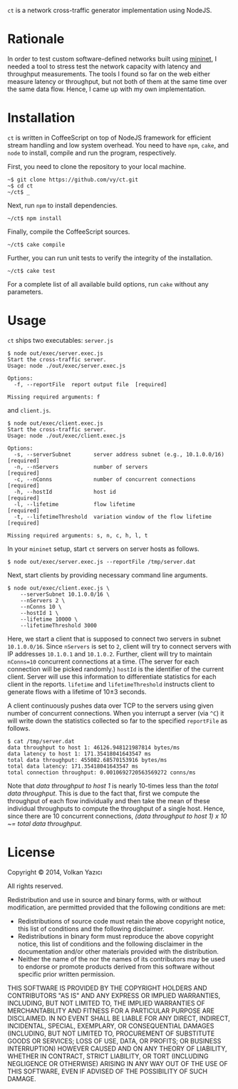 `ct` is a network cross-traffic generator implementation using NodeJS.

Rationale
=========

In order to test custom software-defined networks built using [mininet](http://www.mininet.org/), I needed a tool to stress test the network capacity with latency and throughput measurements. The tools I found so far on the web either measure latency or throughput, but not both of them at the same time over the same data flow. Hence, I came up with my own implementation.

Installation
============

`ct` is written in CoffeeScript on top of NodeJS framework for efficient stream handling and low system overhead. You need to have `npm`, `cake`, and `node` to install, compile and run the program, respectively.

First, you need to clone the repository to your local machine.

	~$ git clone https://github.com/vy/ct.git
	~$ cd ct
	~/ct$ _

Next, run `npm` to install dependencies.

	~/ct$ npm install

Finally, compile the CoffeeScript sources.

	~/ct$ cake compile

Further, you can run unit tests to verify the integrity of the installation.

	~/ct$ cake test

For a complete list of all available build options, run `cake` without any parameters.

Usage
=====

`ct` ships two executables: `server.js`

	$ node out/exec/server.exec.js
	Start the cross-traffic server.
	Usage: node ./out/exec/server.exec.js

	Options:
	  -f, --reportFile  report output file  [required]

	Missing required arguments: f

and `client.js`.

	$ node out/exec/client.exec.js 
	Start the cross-traffic server.
	Usage: node ./out/exec/client.exec.js

	Options:
	  -s, --serverSubnet       server address subnet (e.g., 10.1.0.0/16)  [required]
	  -n, --nServers           number of servers                          [required]
	  -c, --nConns             number of concurrent connections           [required]
	  -h, --hostId             host id                                    [required]
	  -l, --lifetime           flow lifetime                              [required]
	  -t, --lifetimeThreshold  variation window of the flow lifetime      [required]

	Missing required arguments: s, n, c, h, l, t

In your `mininet` setup, start `ct` servers on server hosts as follows.

	$ node out/exec/server.exec.js --reportFile /tmp/server.dat

Next, start clients by providing necessary command line arguments.

	$ node out/exec/client.exec.js \
		--serverSubnet 10.1.0.0/16 \
		--nServers 2 \
		--nConns 10 \
		--hostId 1 \
		--lifetime 10000 \
		--lifetimeThreshold 3000

Here, we start a client that is supposed to connect two servers in subnet `10.1.0.0/16`. Since `nServers` is set to `2`, client will try to connect servers with IP addresses `10.1.0.1` and `10.1.0.2`. Further, client will try to maintain `nConns=10` concurrent connections at a time. (The server for each connection will be picked randomly.) `hostId` is the identifier of the current client. Server will use this information to differentiate statistics for each client in the reports. `lifetime` and `lifetimeThreshold` instructs client to generate flows with a lifetime of 10±3 seconds.

A client continuously pushes data over TCP to the servers using given number of concurrent connections. When you interrupt a server (via `^C`) it will write down the statistics collected so far to the specified `reportFile` as follows.

	$ cat /tmp/server.dat
	data throughput to host 1: 46126.948121987814 bytes/ms
	data latency to host 1: 171.35418041643547 ms
	total data throughput: 455082.68570153916 bytes/ms
	total data latency: 171.35418041643547 ms
	total connection throughput: 0.0010692720563569272 conns/ms

Note that *data throughput to host 1* is nearly 10-times less than the *total data throughput*. This is due to the fact that, first we compute the throughput of each flow individually and then take the mean of these individual throughputs to compute the throughput of a single host. Hence, since there are 10 concurrent connections, *(data throughput to host 1) x 10 ~= total data throughput*.

License
=======

Copyright &copy; 2014, Volkan Yazıcı

All rights reserved.

Redistribution and use in source and binary forms, with or without modification, are permitted provided that the following conditions are met:

* Redistributions of source code must retain the above copyright notice, this list of conditions and the following disclaimer.
* Redistributions in binary form must reproduce the above copyright notice, this list of conditions and the following disclaimer in the documentation and/or other materials provided with the distribution.
* Neither the name of the <organization> nor the names of its contributors may be used to endorse or promote products derived from this software without specific prior written permission.

THIS SOFTWARE IS PROVIDED BY THE COPYRIGHT HOLDERS AND CONTRIBUTORS "AS IS" AND ANY EXPRESS OR IMPLIED WARRANTIES, INCLUDING, BUT NOT LIMITED TO, THE IMPLIED WARRANTIES OF MERCHANTABILITY AND FITNESS FOR A PARTICULAR PURPOSE ARE DISCLAIMED. IN NO EVENT SHALL <COPYRIGHT HOLDER> BE LIABLE FOR ANY DIRECT, INDIRECT, INCIDENTAL, SPECIAL, EXEMPLARY, OR CONSEQUENTIAL DAMAGES (INCLUDING, BUT NOT LIMITED TO, PROCUREMENT OF SUBSTITUTE GOODS OR SERVICES; LOSS OF USE, DATA, OR PROFITS; OR BUSINESS INTERRUPTION) HOWEVER CAUSED AND ON ANY THEORY OF LIABILITY, WHETHER IN CONTRACT, STRICT LIABILITY, OR TORT (INCLUDING NEGLIGENCE OR OTHERWISE) ARISING IN ANY WAY OUT OF THE USE OF THIS SOFTWARE, EVEN IF ADVISED OF THE POSSIBILITY OF SUCH DAMAGE.

